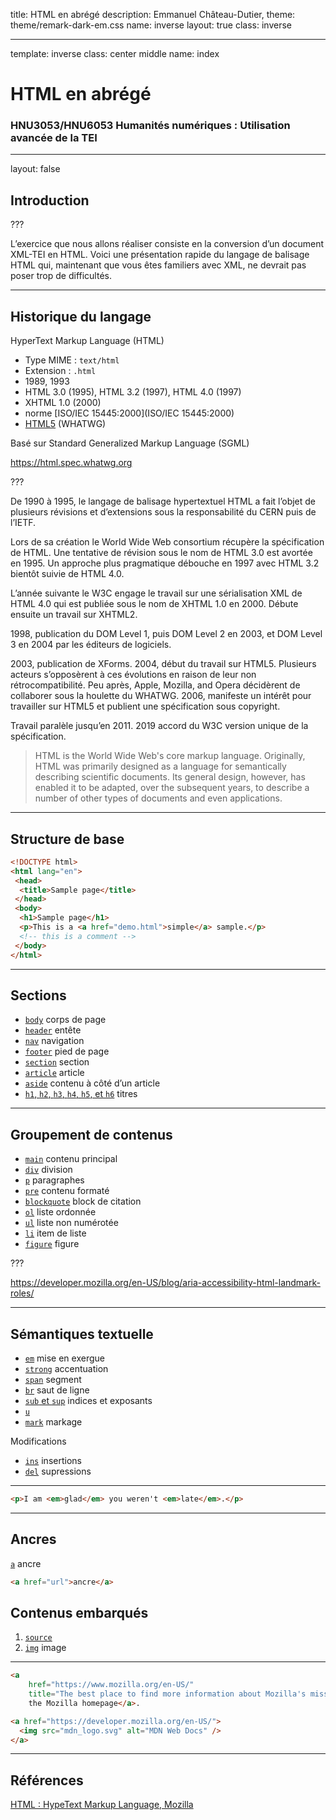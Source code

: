 title: HTML en abrégé
description: Emmanuel Château-Dutier,
theme: theme/remark-dark-em.css
name: inverse
layout: true
class: inverse

---
template: inverse
class: center middle
name: index

# HTML en abrégé

### HNU3053/HNU6053 Humanités numériques : Utilisation avancée de la TEI

---
layout: false

## Introduction

???

L’exercice que nous allons réaliser consiste en la conversion d’un document XML-TEI en HTML. Voici une présentation rapide du langage de balisage HTML qui, maintenant que vous êtes familiers avec XML, ne devrait pas poser trop de difficultés.

---

## Historique du langage

HyperText Markup Language (HTML)

- Type MIME : `text/html`
- Extension : `.html`
- 1989, 1993
- HTML 3.0 (1995), HTML 3.2 (1997), HTML 4.0 (1997)
- XHTML 1.0 (2000)
- norme [ISO/IEC 15445:2000](ISO/IEC 15445:2000)
- [HTML5](https://html.spec.whatwg.org/multipage/) (WHATWG)

Basé sur Standard Generalized Markup Language (SGML)

https://html.spec.whatwg.org

???

De 1990 à 1995, le langage de balisage hypertextuel HTML a fait l’objet de plusieurs révisions et d’extensions sous la responsabilité du CERN puis de l’IETF.

Lors de sa création le World Wide Web consortium récupère la spécification de HTML. Une tentative de révision sous le nom de HTML 3.0 est avortée en 1995. Un approche plus pragmatique débouche en 1997 avec HTML 3.2 bientôt suivie de HTML 4.0.

L’année suivante le W3C engage le travail sur une sérialisation XML de HTML 4.0 qui est publiée sous le nom de XHTML 1.0 en 2000. Débute ensuite un travail sur XHTML2. 

1998, publication du DOM Level 1, puis DOM Level 2 en 2003, et DOM Level 3 en 2004 par les éditeurs de logiciels.

2003, publication de XForms. 2004, début du travail sur HTML5. Plusieurs acteurs s’opposèrent à ces évolutions en raison de leur non rétrocompatibilité. Peu après, Apple, Mozilla, and Opera décidèrent de collaborer sous la houlette du WHATWG. 2006, manifeste un intérêt pour travailler sur HTML5 et publient une spécification sous copyright. 

Travail paralèle jusqu’en 2011. 2019 accord du W3C version unique de la spécification.

> HTML is the World Wide Web's core markup language. Originally, HTML was primarily designed as a language for semantically describing scientific documents. Its general design, however, has enabled it to be adapted, over the subsequent years, to describe a number of other types of documents and even applications.

---

## Structure de base

```html
<!DOCTYPE html>
<html lang="en">
 <head>
  <title>Sample page</title>
 </head>
 <body>
  <h1>Sample page</h1>
  <p>This is a <a href="demo.html">simple</a> sample.</p>
  <!-- this is a comment -->
 </body>
</html>
```

---

## Sections

- [`body`](https://html.spec.whatwg.org/#the-body-element) corps de page
- [`header`](https://html.spec.whatwg.org/#the-header-element) entête
- [`nav`](https://html.spec.whatwg.org/#the-nav-element) navigation
- [`footer`](https://html.spec.whatwg.org/#the-footer-element) pied de page
- [`section`](https://html.spec.whatwg.org/#the-section-element) section
- [`article`](https://html.spec.whatwg.org/#the-article-element) article
- [`aside`](https://html.spec.whatwg.org/#the-aside-element) contenu à côté d’un article
- [`h1`, `h2`, `h3`, `h4`, `h5`, et `h6`](https://html.spec.whatwg.org/#the-h1,-h2,-h3,-h4,-h5,-and-h6-elements) titres

---

## Groupement de contenus

- [`main`](https://html.spec.whatwg.org/#the-main-element) contenu principal
- [`div`](https://html.spec.whatwg.org/#the-div-element) division
- [`p`](https://html.spec.whatwg.org/#the-p-element) paragraphes
- [`pre`](https://html.spec.whatwg.org/#the-pre-element) contenu formaté
- [`blockquote`](https://html.spec.whatwg.org/#the-blockquote-element) block de citation
- [`ol`](https://html.spec.whatwg.org/#the-ol-element) liste ordonnée
- [`ul`](https://html.spec.whatwg.org/#the-ul-element) liste non numérotée
- [`li`](https://html.spec.whatwg.org/#the-li-element) item de liste
- [`figure`](https://html.spec.whatwg.org/#the-figure-element) figure

???

https://developer.mozilla.org/en-US/blog/aria-accessibility-html-landmark-roles/

---

## Sémantiques textuelle

- [`em`](https://html.spec.whatwg.org/#the-em-element) mise en exergue
- [`strong`](https://html.spec.whatwg.org/#the-strong-element) accentuation
- [`span`](https://html.spec.whatwg.org/#the-span-element) segment
- [`br`](https://html.spec.whatwg.org/#the-br-element) saut de ligne
- [`sub` et `sup`](https://html.spec.whatwg.org/#the-sub-and-sup-elements) indices et exposants
- [`u`](https://html.spec.whatwg.org/#the-u-element)
- [`mark`](https://html.spec.whatwg.org/#the-mark-element) markage

Modifications

- [`ins`](https://html.spec.whatwg.org/#the-ins-element) insertions
- [`del`](https://html.spec.whatwg.org/#the-del-element) supressions

---

```html
<p>I am <em>glad</em> you weren't <em>late</em>.</p>
```



---

## Ancres

[`a`](https://html.spec.whatwg.org/#the-a-element) ancre

```html
<a href="url">ancre</a>
```

## Contenus embarqués

1. [`source`](https://html.spec.whatwg.org/#the-source-element)
2. [`img`](https://html.spec.whatwg.org/#the-img-element) image

---

```html
<a
    href="https://www.mozilla.org/en-US/"
    title="The best place to find more information about Mozilla's mission and how to contribute">
    the Mozilla homepage</a>.
```



```html
<a href="https://developer.mozilla.org/en-US/">
  <img src="mdn_logo.svg" alt="MDN Web Docs" />
</a>
```



---

## Références 

[HTML : HypeText Markup Language, Mozilla](https://developer.mozilla.org/en-US/docs/Web/HTML)

